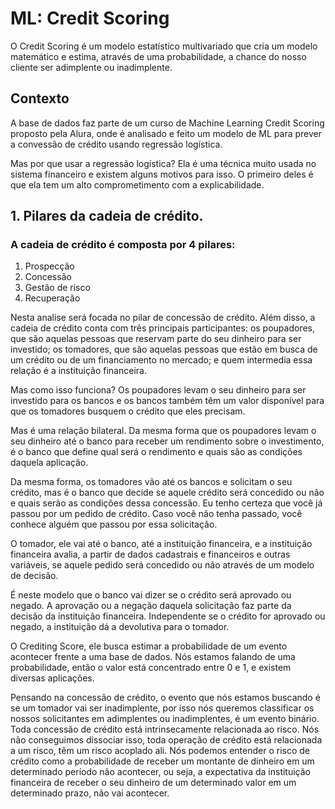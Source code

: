 # ML: Credit Scoring 

O Credit Scoring é um modelo estatístico multivariado que cria um modelo matemático e estima, através de uma probabilidade, a chance do nosso cliente ser adimplente ou inadimplente.

## Contexto

A base de dados faz parte de um curso de Machine Learning Credit Scoring proposto pela Alura, onde é analisado e feito um modelo de ML para prever a convessão de crédito usando regressão logística.

Mas por que usar a regressão logística? Ela é uma técnica muito usada no sistema financeiro e existem alguns motivos para isso. O primeiro deles é que ela tem um alto comprometimento com a explicabilidade.


## 1. Pilares da cadeia de crédito.

### A cadeia de crédito é composta por 4 pilares:

1. Prospecção
2. Concessão
3. Gestão de risco
4. Recuperação

Nesta analise será focada no pilar de  concessão de crédito.
Além disso, a cadeia de crédito conta com três principais participantes: os poupadores, que são aquelas pessoas que reservam parte do seu dinheiro para ser investido; os tomadores, que são aquelas pessoas que estão em busca de um crédito ou de um financiamento no mercado; e quem intermedia essa relação é a instituição financeira.

Mas como isso funciona? Os poupadores levam o seu dinheiro para ser investido para os bancos e os bancos também têm um valor disponível para que os tomadores busquem o crédito que eles precisam.

Mas é uma relação bilateral. Da mesma forma que os poupadores levam o seu dinheiro até o banco para receber um rendimento sobre o investimento, é o banco que define qual será o rendimento e quais são as condições daquela aplicação.

Da mesma forma, os tomadores vão até os bancos e solicitam o seu crédito, mas é o banco que decide se aquele crédito será concedido ou não e quais serão as condições dessa concessão. Eu tenho certeza que você já passou por um pedido de crédito. Caso você não tenha passado, você conhece alguém que passou por essa solicitação.

O tomador, ele vai até o banco, até a instituição financeira, e a instituição financeira avalia, a partir de dados cadastrais e financeiros e outras variáveis, se aquele pedido será concedido ou não através de um modelo de decisão.

É neste modelo que o banco vai dizer se o crédito será aprovado ou negado. A aprovação ou a negação daquela solicitação faz parte da decisão da instituição financeira. Independente se o crédito for aprovado ou negado, a instituição dá a devolutiva para o tomador.

O Crediting Score, ele busca estimar a probabilidade de um evento acontecer frente a uma base de dados. Nós estamos falando de uma probabilidade, então o valor está concentrado entre 0 e 1, e existem diversas aplicações.

Pensando na concessão de crédito, o evento que nós estamos buscando é se um tomador vai ser inadimplente, por isso nós queremos classificar os nossos solicitantes em adimplentes ou inadimplentes, é um evento binário. Toda concessão de crédito está intrinsecamente relacionada ao risco. Nós não conseguimos dissociar isso, toda operação de crédito está relacionada a um risco, têm um risco acoplado ali. Nós podemos entender o risco de crédito como a probabilidade de receber um montante de dinheiro em um determinado período não acontecer, ou seja, a expectativa da instituição financeira de receber o seu dinheiro de um determinado valor em um determinado prazo, não vai acontecer.



